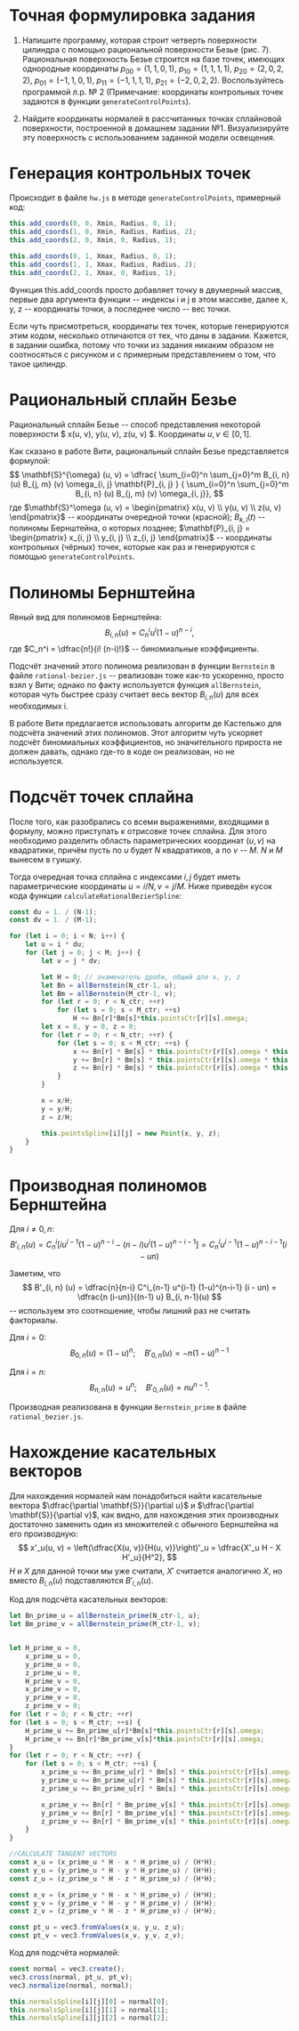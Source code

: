 # Точная формулировка задания
1. Напишите программу, которая строит четверть поверхности цилиндра с помощью
рациональной поверхности Безье (рис. 7). Рациональная поверхность Безье строится
на базе точек, имеющих однородные координаты
$p_{00} = (1, 1, 0, 1)$, $p_{10} = (1, 1, 1, 1)$,
$p_{20} = (2, 0, 2, 2)$, $p_{01} = (−1, 1, 0, 1)$,
$p_{11} = (−1, 1, 1, 1)$, $p_{21} = (−2, 0, 2, 2)$.
Воспользуйтесь программой л.р. № 2 (Примечание: координаты
контрольных точек задаются в функции `generateControlPoints`).

2. Найдите координаты нормалей в рассчитанных точках сплайновой поверхности,
построенной в домашнем задании №1. Визуализируйте эту поверхность с
использованием заданной модели освещения.

# Генерация контрольных точек 
Происходит в файле `hw.js` в методе `generateControlPoints`, примерный код:
```javascript
this.add_coords(0, 0, Xmin, Radius, 0, 1);
this.add_coords(1, 0, Xmin, Radius, Radius, 2);
this.add_coords(2, 0, Xmin, 0, Radius, 1);

this.add_coords(0, 1, Xmax, Radius, 0, 1);
this.add_coords(1, 1, Xmax, Radius, Radius, 2);
this.add_coords(2, 1, Xmax, 0, Radius, 1);
```

Функция this.add_coords просто добавляет точку в двумерный массив,
первые два аргумента функции -- индексы i и j в этом массиве, далее x, y, z 
-- координаты точки, а последнее число -- вес точки.

Если чуть присмотреться, координаты тех точек, которые генерируются этим кодом,
несколько отличаются от тех, что даны в задании. Кажется, в задании ошибка, 
потому что точки из задания никаким образом не соотносяться с рисунком и с примерным
представлением о том, что такое цилиндр.

# Рациональный сплайн Безье

Рациональный сплайн Безье -- способ представления некоторой поверхности $ x(u, v), y(u, v), z(u, v) $.
Координаты $u, v \in [0, 1]$.

Как сказано в работе Вити, рациональный сплайн Безье представляется формулой:
$$ \mathbf{S}^{\omega} (u, v) = \dfrac{ \sum_{i=0}^n \sum_{j=0}^m B_{i, n} (u) B_{j, m} (v) \omega_{i, j} \mathbf{P}_{i, j} }
                                      { \sum_{i=0}^n \sum_{j=0}^m B_{i, n} (u) B_{j, m} (v) \omega_{i, j}}, $$
где $\mathbf{S}^\omega (u, v) = \begin{pmatrix} x(u, v) \\ y(u, v) \\ z(u, v) \end{pmatrix}$ --
координаты очередной точки (красной); $B_{k, l} (t)$ -- полиномы Бернштейна, о которых позднее;
$\mathbf{P}_{i, j} = \begin{pmatrix} x_{i, j} \\ y_{i, j} \\ z_{i, j} \end{pmatrix}$ -- 
координаты контрольных (чёрных) точек, которые как раз и генерируются с помощью `generateControlPoints`.

# Полиномы Бернштейна

Явный вид для полиномов Бернштейна:
$$ B_{i, n}(u) = C^i_n u^i (1-u)^{n-i}, $$
где $C_n^i = \dfrac{n!}{i! (n-i)!}$ -- биномиальные коэффициенты.

Подсчёт значений этого полинома реализован в функции `Bernstein` в файле `rational-bezier.js` -- 
реализован тоже как-то ускоренно, просто взял у Вити;
однако по факту используется функция `allBernstein`, которая чуть быстрее сразу считает весь вектор $B_{i, n} (u)$
для всех необходимых i.

В работе Вити предлагается использовать алгоритм де Кастельжо для подсчёта значений этих
полиномов. Этот алгоритм чуть ускоряет подсчёт биномиальных коэффициентов, но значительного прироста не
должен давать, однако где-то в коде он реализован, но не используется.

# Подсчёт точек сплайна

После того, как разобрались со всеми выражениями, входящими в формулу, можно приступать к 
отрисовке точек сплайна. Для этого необходимо разделить область параметрических координат $(u, v)$ на квадратики,
причём пусть по $u$ будет $N$ квадратиков, а по $v$ -- $M$. $N$ и $M$ вынесем в гуишку.

Тогда очередная точка сплайна с индексами $i, j$ будет иметь параметрические координаты
$u = i / N, v = j / M$. Ниже приведён кусок кода функции `calculateRationalBezierSpline`:
```javascript
const du = 1. / (N-1);
const dv = 1. / (M-1);

for (let i = 0; i < N; i++) {
    let u = i * du;
    for (let j = 0; j < M; j++) {
        let v = j * dv;

        let H = 0; // знаменатель дроби, общий для x, y, z
        let Bn = allBernstein(N_ctr-1, u);
        let Bm = allBernstein(M_ctr-1, v);
        for (let r = 0; r < N_ctr; ++r)
            for (let s = 0; s < M_ctr; ++s)
                H += Bn[r]*Bm[s]*this.pointsCtr[r][s].omega;
        let x = 0, y = 0, z = 0;
        for (let r = 0; r < N_ctr; ++r) {
            for (let s = 0; s < M_ctr; ++s) {
                x += Bn[r] * Bm[s] * this.pointsCtr[r][s].omega * this.pointsCtr[r][s].x;
                y += Bn[r] * Bm[s] * this.pointsCtr[r][s].omega * this.pointsCtr[r][s].y;
                z += Bn[r] * Bm[s] * this.pointsCtr[r][s].omega * this.pointsCtr[r][s].z;
            }
        }

        x = x/H;
        y = y/H;
        z = z/H;

        this.pointsSpline[i][j] = new Point(x, y, z);
    }
}
```

# Производная полиномов Бернштейна

Для $i \neq 0, n$:
$$ B'_{i, n}(u) = C^i_n [i u^{i-1} (1-u)^{n-i} - (n-i) u^i (1-u)^{n-i-1}] = C^i_n u^{i-1} (1-u)^{n-i-1} (i - un)$$

Заметим, что
$$ B'_{i, n} (u) = \dfrac{n}{n-i} C^i_{n-1} u^{i-1} (1-u)^{n-i-1} (i - un) = \dfrac{n (i-un)}{(n-1) u} B_{i, n-1}(u) $$
-- используем это соотношение, чтобы лишний раз не считать факториалы.

Для $i = 0$:
$$B_{0, n} (u) = (1-u)^n; \quad B'_{0, n} (u) = - n (1-u)^{n-1}$$

Для $i = n$:
$$B_{n, n} (u) = u^n; \quad B'_{0, n} (u) = n u^{n-1}.$$

Производная реализована в функции `Bernstein_prime` в файле `rational_bezier.js`.

# Нахождение касательных векторов

Для нахождения нормалей нам понадобиться найти касательные вектора
$\dfrac{\partial \mathbf{S}}{\partial u}$ и $\dfrac{\partial \mathbf{S}}{\partial v}$,
как видно, для нахождения этих производных достаточно заменить один из множителей
с обычного Бернштейна на его производную:
$$ x'_u(u, v) = \left(\dfrac{X(u, v)}{H(u, v)}\right)'_u = \dfrac{X'_u H - X H'_u}{H^2}, $$
$H$ и $X$ для данной точки мы уже считали,
$X'$ считается аналогично $X$, но вместо $B_{i, n} (u)$ подставляются $B'_{i, n} (u)$.

Код для подсчёта касательных векторов:
```javascript
let Bn_prime_u = allBernstein_prime(N_ctr-1, u);
let Bm_prime_v = allBernstein_prime(M_ctr-1, v);


let H_prime_u = 0,
    x_prime_u = 0,
    y_prime_u = 0,
    z_prime_u = 0,
    H_prime_v = 0,
    x_prime_v = 0,
    y_prime_v = 0,
    z_prime_v = 0;
for (let r = 0; r < N_ctr; ++r)
for (let s = 0; s < M_ctr; ++s) {
    H_prime_u += Bn_prime_u[r]*Bm[s]*this.pointsCtr[r][s].omega;
    H_prime_v += Bn[r]*Bm_prime_v[s]*this.pointsCtr[r][s].omega;
}
for (let r = 0; r < N_ctr; ++r) {
    for (let s = 0; s < M_ctr; ++s) {
        x_prime_u += Bn_prime_u[r] * Bm[s] * this.pointsCtr[r][s].omega * this.pointsCtr[r][s].x;
        y_prime_u += Bn_prime_u[r] * Bm[s] * this.pointsCtr[r][s].omega * this.pointsCtr[r][s].y;
        z_prime_u += Bn_prime_u[r] * Bm[s] * this.pointsCtr[r][s].omega * this.pointsCtr[r][s].z;

        x_prime_v += Bn[r] * Bm_prime_v[s] * this.pointsCtr[r][s].omega * this.pointsCtr[r][s].x;
        y_prime_v += Bn[r] * Bm_prime_v[s] * this.pointsCtr[r][s].omega * this.pointsCtr[r][s].y;
        z_prime_v += Bn[r] * Bm_prime_v[s] * this.pointsCtr[r][s].omega * this.pointsCtr[r][s].z;
    }
}

//CALCULATE TANGENT VECTORS
const x_u = (x_prime_u * H - x * H_prime_u) / (H*H);
const y_u = (y_prime_u * H - y * H_prime_u) / (H*H);
const z_u = (z_prime_u * H - z * H_prime_u) / (H*H);

const x_v = (x_prime_v * H - x * H_prime_v) / (H*H);
const y_v = (y_prime_v * H - y * H_prime_v) / (H*H);
const z_v = (z_prime_v * H - z * H_prime_v) / (H*H);

const pt_u = vec3.fromValues(x_u, y_u, z_u);
const pt_v = vec3.fromValues(x_v, y_v, z_v);
```

Код для подсчёта нормалей:
```javascript
const normal = vec3.create();
vec3.cross(normal, pt_u, pt_v);
vec3.normalize(normal, normal);

this.normalsSpline[i][j][0] = normal[0];
this.normalsSpline[i][j][1] = normal[1];
this.normalsSpline[i][j][2] = normal[2];
```
